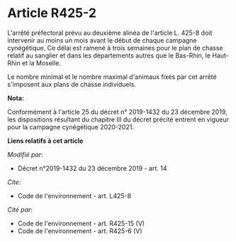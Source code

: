 # Article R425-2

L'arrêté préfectoral prévu au deuxième alinéa de l'article L. 425-8 doit intervenir au moins un mois avant le début de chaque
campagne cynégétique. Ce délai est ramené à trois semaines pour le plan de chasse relatif au sanglier et dans les
départements autres que le Bas-Rhin, le Haut-Rhin et la Moselle. 

Le nombre minimal et le nombre maximal d'animaux fixés par cet arrêté s'imposent aux plans de chasse individuels.

**Nota:**

Conformément à l'article 25 du décret n° 2019-1432 du 23 décembre 2019, les dispositions résultant du chapitre III du décret
précité entrent en vigueur pour la campagne cynégétique 2020-2021.

**Liens relatifs à cet article**

_Modifié par_:

  - Décret n°2019-1432 du 23 décembre 2019 - art. 14

_Cite_:

  - Code de l'environnement - art. L425-8

_Cité par_:

  - Code de l'environnement - art. R425-15 (V)
  - Code de l'environnement - art. R425-6 (V)
